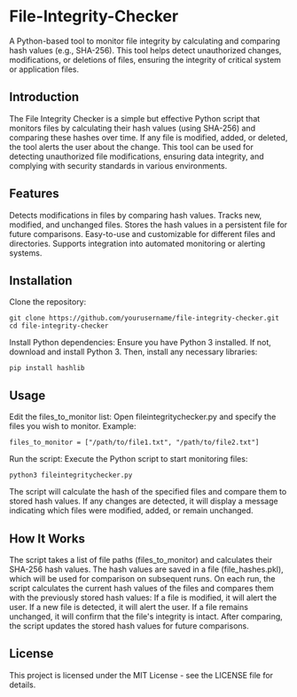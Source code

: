 # File-Integrity-Checker
A Python-based tool to monitor file integrity by calculating and comparing hash values (e.g., SHA-256). This tool helps detect unauthorized changes, modifications, or deletions of files, ensuring the integrity of critical system or application files.

## Introduction
The File Integrity Checker is a simple but effective Python script that monitors files by calculating their hash values (using SHA-256) and comparing these hashes over time. If any file is modified, added, or deleted, the tool alerts the user about the change. This tool can be used for detecting unauthorized file modifications, ensuring data integrity, and complying with security standards in various environments.

## Features
Detects modifications in files by comparing hash values.
Tracks new, modified, and unchanged files.
Stores the hash values in a persistent file for future comparisons.
Easy-to-use and customizable for different files and directories.
Supports integration into automated monitoring or alerting systems.

## Installation
Clone the repository:

    git clone https://github.com/yourusername/file-integrity-checker.git
    cd file-integrity-checker

Install Python dependencies: Ensure you have Python 3 installed. If not, download and install Python 3.
Then, install any necessary libraries:

    pip install hashlib
    
## Usage
Edit the files_to_monitor list: Open fileintegritychecker.py and specify the files you wish to monitor. Example:

    files_to_monitor = ["/path/to/file1.txt", "/path/to/file2.txt"]
Run the script: Execute the Python script to start monitoring files:

    python3 fileintegritychecker.py
The script will calculate the hash of the specified files and compare them to stored hash values. If any changes are detected, it will display a message indicating which files were modified, added, or remain unchanged.

## How It Works
The script takes a list of file paths (files_to_monitor) and calculates their SHA-256 hash values.
The hash values are saved in a file (file_hashes.pkl), which will be used for comparison on subsequent runs.
On each run, the script calculates the current hash values of the files and compares them with the previously stored hash values:
If a file is modified, it will alert the user.
If a new file is detected, it will alert the user.
If a file remains unchanged, it will confirm that the file's integrity is intact.
After comparing, the script updates the stored hash values for future comparisons.

## License
This project is licensed under the MIT License - see the LICENSE file for details.
